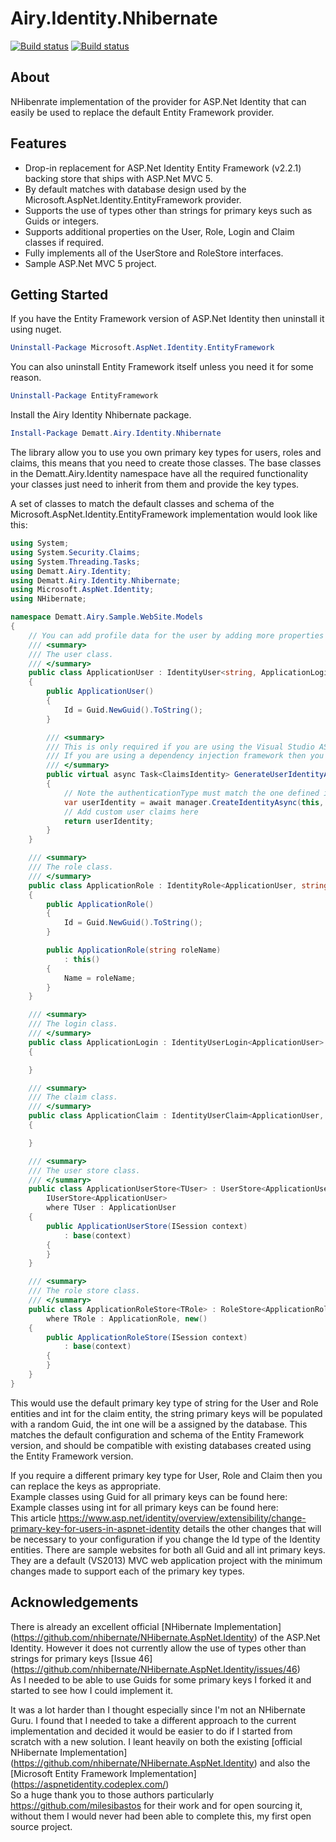 # Airy.Identity.Nhibernate #

[![Build status](https://ci.appveyor.com/api/projects/status/xt2v610omjxosig6/branch/master?svg=true&passingText=master%20-%20passing&failingText=master%20-%20failing&pendingText=master%20-%20pending)](https://ci.appveyor.com/project/MatthewRudolph/airy/branch/master)
[![Build status](https://ci.appveyor.com/api/projects/status/xt2v610omjxosig6/branch/dev?svg=true&passingText=dev%20-%20passing&failingText=dev%20-%20failing&pendingText=dev%20-%20pending)](https://ci.appveyor.com/project/MatthewRudolph/airy/branch/dev)

## About ##
NHibenrate implementation of the provider for ASP.Net Identity that can easily be used to replace the default Entity Framework provider.

## Features ##
* Drop-in replacement for ASP.Net Identity Entity Framework (v2.2.1) backing store that ships with ASP.Net MVC 5.
* By default matches with database design used by the Microsoft.AspNet.Identity.EntityFramework provider.
* Supports the use of types other than strings for primary keys such as Guids or integers.
* Supports additional properties on the User, Role, Login and Claim classes if required.
* Fully implements all of the UserStore and RoleStore interfaces.
* Sample ASP.Net MVC 5 project.

## Getting Started ##
If you have the Entity Framework version of ASP.Net Identity then uninstall it using nuget.
```Powershell
Uninstall-Package Microsoft.AspNet.Identity.EntityFramework
```
You can also uninstall Entity Framework itself unless you need it for some reason.
```Powershell
Uninstall-Package EntityFramework
```
Install the Airy Identity Nhibernate package.
```Powershell
Install-Package Dematt.Airy.Identity.Nhibernate
```



The library allow you to use you own primary key types for users, roles and claims, this means that you need to create those classes.
The base classes in the Dematt.Airy.Identity namespace have all the required functionality your classes just need to inherit from them and provide the key types.

A set of classes to match the default classes and schema of the Microsoft.AspNet.Identity.EntityFramework implementation would look like this:
```C#
using System;
using System.Security.Claims;
using System.Threading.Tasks;
using Dematt.Airy.Identity;
using Dematt.Airy.Identity.Nhibernate;
using Microsoft.AspNet.Identity;
using NHibernate;

namespace Dematt.Airy.Sample.WebSite.Models
{
    // You can add profile data for the user by adding more properties to your ApplicationUser class, please visit http://go.microsoft.com/fwlink/?LinkID=317594 to learn more.
    /// <summary>
    /// The user class.
    /// </summary>
    public class ApplicationUser : IdentityUser<string, ApplicationLogin, ApplicationRole, string, ApplicationClaim>
    {
        public ApplicationUser()
        {
            Id = Guid.NewGuid().ToString();
        }

        /// <summary>
        /// This is only required if you are using the Visual Studio ASP.Net MVC template.
        /// If you are using a dependency injection framework then you can simply inject the user manager class where it is needed instead.
        /// </summary>
        public virtual async Task<ClaimsIdentity> GenerateUserIdentityAsync(UserManager<ApplicationUser> manager)
        {
            // Note the authenticationType must match the one defined in CookieAuthenticationOptions.AuthenticationType
            var userIdentity = await manager.CreateIdentityAsync(this, DefaultAuthenticationTypes.ApplicationCookie);
            // Add custom user claims here
            return userIdentity;
        }
    }

    /// <summary>
    /// The role class.
    /// </summary>
    public class ApplicationRole : IdentityRole<ApplicationUser, string>
    {
        public ApplicationRole()
        {
            Id = Guid.NewGuid().ToString();
        }

        public ApplicationRole(string roleName)
            : this()
        {
            Name = roleName;
        }
    }

    /// <summary>
    /// The login class.
    /// </summary>
    public class ApplicationLogin : IdentityUserLogin<ApplicationUser>
    {

    }

    /// <summary>
    /// The claim class.
    /// </summary>
    public class ApplicationClaim : IdentityUserClaim<ApplicationUser, int>
    {

    }

    /// <summary>
    /// The user store class.
    /// </summary>
    public class ApplicationUserStore<TUser> : UserStore<ApplicationUser, string, ApplicationLogin, ApplicationRole, string, ApplicationClaim, int>,
        IUserStore<ApplicationUser>
        where TUser : ApplicationUser
    {
        public ApplicationUserStore(ISession context)
            : base(context)
        {
        }
    }

    /// <summary>
    /// The role store class.
    /// </summary>
    public class ApplicationRoleStore<TRole> : RoleStore<ApplicationRole, string, ApplicationUser>
        where TRole : ApplicationRole, new()
    {
        public ApplicationRoleStore(ISession context)
            : base(context)
        {
        }
    }
}
```

This would use the default primary key type of string for the User and Role entities and int for the claim entity, the string primary keys will be populated with a random Guid, the int one will be a assigned by the database.
This matches the default configuration and schema of the Entity Framework version, and should be compatible with existing databases created using the Entity Framework version.

If you require a different primary key type for User, Role and Claim then you can replace the keys as appropriate.  
Example classes using Guid for all primary keys can be found here:  
Example classes using int for all primary keys can be found here:  
This article https://www.asp.net/identity/overview/extensibility/change-primary-key-for-users-in-aspnet-identity details the other changes that will be necessary to your configuration if you change the Id type of the Identity entities.
There are sample websites for both all Guid and all int primary keys. They are a default (VS2013) MVC web application project with the minimum changes made to support each of the primary key types.


## Acknowledgements ##
There is already an excellent official [NHibernate Implementation] (https://github.com/nhibernate/NHibernate.AspNet.Identity) of the ASP.Net Identity.
However it does not currently allow the use of types other than strings for primary keys [Issue 46] (https://github.com/nhibernate/NHibernate.AspNet.Identity/issues/46)  
As I needed to be able to use Guids for some primary keys I forked it and started to see how I could implement it.

It was a lot harder than I thought especially since I'm not an NHibernate Guru.  I found that I needed to take a different approach to the current implementation and decided it would be easier to do if I started from scratch with a new solution.
I leant heavily on both the existing [official NHibernate Implementation] (https://github.com/nhibernate/NHibernate.AspNet.Identity) and also the [Microsoft Entity Framework Implementation] (https://aspnetidentity.codeplex.com/)  
So a huge thank you to those authors particularly https://github.com/milesibastos for their work and for open sourcing it, without them I would never had been able to complete this, my first open source project.
